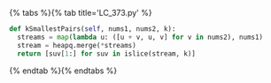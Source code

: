 {% tabs %}{% tab title='LC_373.py' %}

```py
def kSmallestPairs(self, nums1, nums2, k):
  streams = map(lambda u: ([u + v, u, v] for v in nums2), nums1)
  stream = heapq.merge(*streams)
  return [suv[1:] for suv in islice(stream, k)]
```

{% endtab %}{% endtabs %}
